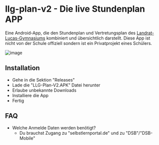 # llg-plan-v2 - Die live Stundenplan APP
Eine Android-App, die den Stundenplan und Vertretungsplan des [Landrat-Lucas-Gymnasiums](https://www.landrat-lucas.org/) kombiniert und übersichtlich darstellt. Diese App ist nicht von der Schule offiziell sondern ist ein Privatprojekt eines Schülers.

![image](https://github.com/user-attachments/assets/8b580c02-9518-4c17-bcfe-746b32c3b34f)


## Installation
- Gehe in die Sektion "Releases"
- Lade die "LLG-Plan-V2.APK" Datei herunter
- Erlaube unbekannte Downloads
- Installiere die App
- Fertig

## FAQ
- Welche Anmelde Daten werden benötigt?
  - Du brauchst Zugang zu "selbstlernportal.de" und zu "DSB"/"DSB-Mobile"
